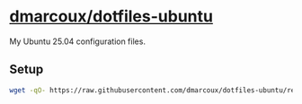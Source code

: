# <a href="https://github.com/dmarcoux/dotfiles-ubuntu">dmarcoux/dotfiles-ubuntu</a>

My Ubuntu 25.04 configuration files.

## Setup

```bash
wget -qO- https://raw.githubusercontent.com/dmarcoux/dotfiles-ubuntu/refs/heads/main/install.sh | bash
```
